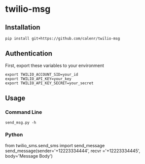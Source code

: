 # twilio-msg

## Installation
```
pip install git+https://github.com/calenr/twilio-msg
```

## Authentication
First, export these variables to your environment
```
export TWILIO_ACCOUNT_SID=your_id
export TWILIO_API_KEY=your_key
export TWILIO_API_KEY_SECRET=your_secret
```

## Usage
### Command Line
```
send_msg.py -h
```
### Python
from twilio_sms.send_sms import send_message
send_message(sender='+12223334444',
             recvr ='+12223334445',
             body='Message Body')

